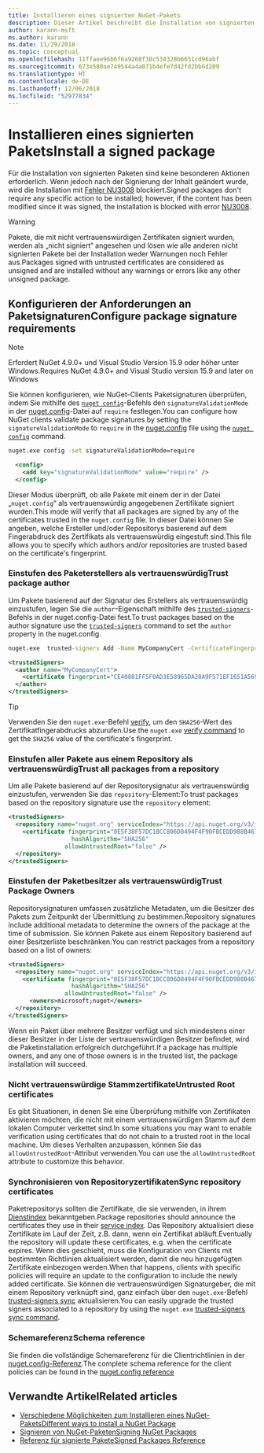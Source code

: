 ```yaml
---
title: Installieren eines signierten NuGet-Pakets
description: Dieser Artikel beschreibt die Installation von signierten NuGet-Paketen und die Konfiguration von Vertrauenseinstellungen für die Paketsignatur.
author: karann-msft
ms.author: karann
ms.date: 11/29/2018
ms.topic: conceptual
ms.openlocfilehash: 11ffaee96b6f6a9260f38c534328b6631cd96abf
ms.sourcegitcommit: 673e580ae749544a4a071b4efe7d42fd2bb6d209
ms.translationtype: HT
ms.contentlocale: de-DE
ms.lasthandoff: 12/06/2018
ms.locfileid: "52977834"
---
```

# <a name="install-a-signed-package"></a><span data-ttu-id="f90c9-103">Installieren eines signierten Pakets</span><span class="sxs-lookup"><span data-stu-id="f90c9-103">Install a signed package</span></span>

<span data-ttu-id="f90c9-104">Für die Installation von signierten Paketen sind keine besonderen Aktionen erforderlich. Wenn jedoch nach der Signierung der Inhalt geändert wurde, wird die Installation mit [Fehler NU3008](../reference/errors-and-warnings/NU3008.md) blockiert.</span><span class="sxs-lookup"><span data-stu-id="f90c9-104">Signed packages don't require any specific action to be installed; however, if the content has been modified since it was signed, the installation is blocked with error [NU3008](../reference/errors-and-warnings/NU3008.md).</span></span>

> [!Warning]
> <span data-ttu-id="f90c9-105">Pakete, die mit nicht vertrauenswürdigen Zertifikaten signiert wurden, werden als „nicht signiert“ angesehen und lösen wie alle anderen nicht signierten Pakete bei der Installation weder Warnungen noch Fehler aus.</span><span class="sxs-lookup"><span data-stu-id="f90c9-105">Packages signed with untrusted certificates are considered as unsigned and are installed without any warnings or errors like any other unsigned package.</span></span>

## <a name="configure-package-signature-requirements"></a><span data-ttu-id="f90c9-106">Konfigurieren der Anforderungen an Paketsignaturen</span><span class="sxs-lookup"><span data-stu-id="f90c9-106">Configure package signature requirements</span></span>

> [!Note]
> <span data-ttu-id="f90c9-107">Erfordert NuGet 4.9.0+ und Visual Studio Version 15.9 oder höher unter Windows.</span><span class="sxs-lookup"><span data-stu-id="f90c9-107">Requires NuGet 4.9.0+ and Visual Studio version 15.9 and later on Windows</span></span>

<span data-ttu-id="f90c9-108">Sie können konfigurieren, wie NuGet-Clients Paketsignaturen überprüfen, indem Sie mithilfe des [`nuget config`](../tools/cli-ref-config)-Befehls den `signatureValidationMode` in der [nuget.config](../reference/nuget-config-file)-Datei auf `require` festlegen.</span><span class="sxs-lookup"><span data-stu-id="f90c9-108">You can configure how NuGet clients validate package signatures by setting the `signatureValidationMode` to `require` in the [nuget.config](../reference/nuget-config-file) file using the [`nuget config`](../tools/cli-ref-config) command.</span></span>

```cmd
nuget.exe config -set signatureValidationMode=require
```

```xml
  <config>
    <add key="signatureValidationMode" value="require" />
  </config>
```

<span data-ttu-id="f90c9-109">Dieser Modus überprüft, ob alle Pakete mit einem der in der Datei „`nuget.config`“ als vertrauenswürdig angegebenen Zertifikate signiert wurden.</span><span class="sxs-lookup"><span data-stu-id="f90c9-109">This mode will verify that all packages are signed by any of the certificates trusted in the `nuget.config` file.</span></span> <span data-ttu-id="f90c9-110">In dieser Datei können Sie angeben, welche Ersteller und/oder Repositorys basierend auf dem Fingerabdruck des Zertifikats als vertrauenswürdig eingestuft sind.</span><span class="sxs-lookup"><span data-stu-id="f90c9-110">This file allows you to specify which authors and/or repositories are trusted based on the certificate's fingerprint.</span></span>

### <a name="trust-package-author"></a><span data-ttu-id="f90c9-111">Einstufen des Paketerstellers als vertrauenswürdig</span><span class="sxs-lookup"><span data-stu-id="f90c9-111">Trust package author</span></span>

<span data-ttu-id="f90c9-112">Um Pakete basierend auf der Signatur des Erstellers als vertrauenswürdig einzustufen, legen Sie die `author`-Eigenschaft mithilfe des [`trusted-signers`](..tools/cli-ref-trusted-signers)-Befehls in der nuget.config-Datei fest.</span><span class="sxs-lookup"><span data-stu-id="f90c9-112">To trust packages based on the author signature use the [`trusted-signers`](..tools/cli-ref-trusted-signers) command to set the `author` property in the nuget.config.</span></span>

```cmd
nuget.exe  trusted-signers Add -Name MyCompanyCert -CertificateFingerprint CE40881FF5F0AD3E58965DA20A9F571EF1651A56933748E1BF1C99E537C4E039 -FingerprintAlgorithm SHA256
```

```xml
<trustedSigners>
  <author name="MyCompanyCert">
    <certificate fingerprint="CE40881FF5F0AD3E58965DA20A9F571EF1651A56933748E1BF1C99E537C4E039" hashAlgorithm="SHA256" allowUntrustedRoot="false" />
  </author>
</trustedSigners>
```

>[!TIP]
><span data-ttu-id="f90c9-113">Verwenden Sie den `nuget.exe`-Befehl [verify](https://docs.microsoft.com/en-us/nuget/tools/cli-ref-verify), um den `SHA256`-Wert des Zertifikatfingerabdrucks abzurufen.</span><span class="sxs-lookup"><span data-stu-id="f90c9-113">Use the `nuget.exe` [verify command](https://docs.microsoft.com/en-us/nuget/tools/cli-ref-verify) to get the `SHA256` value of the certificate's fingerprint.</span></span>


### <a name="trust-all-packages-from-a-repository"></a><span data-ttu-id="f90c9-114">Einstufen aller Pakete aus einem Repository als vertrauenswürdig</span><span class="sxs-lookup"><span data-stu-id="f90c9-114">Trust all packages from a repository</span></span>

<span data-ttu-id="f90c9-115">Um alle Pakete basierend auf der Repositorysignatur als vertrauenswürdig einzustufen, verwenden Sie das `repository`-Element:</span><span class="sxs-lookup"><span data-stu-id="f90c9-115">To trust packages based on the repository signature use the `repository` element:</span></span>

```xml
<trustedSigners>  
  <repository name="nuget.org" serviceIndex="https://api.nuget.org/v3/index.json">
    <certificate fingerprint="0E5F38F57DC1BCC806D8494F4F90FBCEDD988B4676070...." 
                  hashAlgorithm="SHA256" 
                allowUntrustedRoot="false" />
  </repository>
</trustedSigners>
```

### <a name="trust-package-owners"></a><span data-ttu-id="f90c9-116">Einstufen der Paketbesitzer als vertrauenswürdig</span><span class="sxs-lookup"><span data-stu-id="f90c9-116">Trust Package Owners</span></span>

<span data-ttu-id="f90c9-117">Repositorysignaturen umfassen zusätzliche Metadaten, um die Besitzer des Pakets zum Zeitpunkt der Übermittlung zu bestimmen.</span><span class="sxs-lookup"><span data-stu-id="f90c9-117">Repository signatures include additional metadata to determine the owners of the package at the time of submission.</span></span> <span data-ttu-id="f90c9-118">Sie können Pakete aus einem Repository basierend auf einer Besitzerliste beschränken:</span><span class="sxs-lookup"><span data-stu-id="f90c9-118">You can restrict packages from a repository based on a list of owners:</span></span>

```xml
<trustedSigners>  
  <repository name="nuget.org" serviceIndex="https://api.nuget.org/v3/index.json">
    <certificate fingerprint="0E5F38F57DC1BCC806D8494F4F90FBCEDD988B4676070...." 
                  hashAlgorithm="SHA256" 
                allowUntrustedRoot="false" />
      <owners>microsoft;nuget</owners>
  </repository>
</trustedSigners>
```

<span data-ttu-id="f90c9-119">Wenn ein Paket über mehrere Besitzer verfügt und sich mindestens einer dieser Besitzer in der Liste der vertrauenswürdigen Besitzer befindet, wird die Paketinstallation erfolgreich durchgeführt.</span><span class="sxs-lookup"><span data-stu-id="f90c9-119">If a package has multiple owners, and any one of those owners is in the trusted list, the package installation will succeed.</span></span>

### <a name="untrusted-root-certificates"></a><span data-ttu-id="f90c9-120">Nicht vertrauenswürdige Stammzertifikate</span><span class="sxs-lookup"><span data-stu-id="f90c9-120">Untrusted Root certificates</span></span>

<span data-ttu-id="f90c9-121">Es gibt Situationen, in denen Sie eine Überprüfung mithilfe von Zertifikaten aktivieren möchten, die nicht mit einem vertrauenswürdigen Stamm auf dem lokalen Computer verkettet sind.</span><span class="sxs-lookup"><span data-stu-id="f90c9-121">In some situations you may want to enable verification using certificates that do not chain to a trusted root in the local machine.</span></span> <span data-ttu-id="f90c9-122">Um dieses Verhalten anzupassen, können Sie das `allowUntrustedRoot`-Attribut verwenden.</span><span class="sxs-lookup"><span data-stu-id="f90c9-122">You can use the `allowUntrustedRoot` attribute to customize this behavior.</span></span>

### <a name="sync-repository-certificates"></a><span data-ttu-id="f90c9-123">Synchronisieren von Repositoryzertifikaten</span><span class="sxs-lookup"><span data-stu-id="f90c9-123">Sync repository certificates</span></span>

<span data-ttu-id="f90c9-124">Paketrepositorys sollten die Zertifikate, die sie verwenden, in ihrem [Dienstindex](https://docs.microsoft.com/en-us/nuget/api/service-index) bekanntgeben.</span><span class="sxs-lookup"><span data-stu-id="f90c9-124">Package repositories should announce the certificates they use in their [service index](https://docs.microsoft.com/en-us/nuget/api/service-index).</span></span> <span data-ttu-id="f90c9-125">Das Repository aktualisiert diese Zertifikate im Lauf der Zeit, z.B. dann, wenn ein Zertifikat abläuft.</span><span class="sxs-lookup"><span data-stu-id="f90c9-125">Eventually the repository will update these certificates, e.g. when the certificate expires.</span></span> <span data-ttu-id="f90c9-126">Wenn dies geschieht, muss die Konfiguration von Clients mit bestimmten Richtlinien aktualisiert werden, damit die neu hinzugefügten Zertifikate einbezogen werden.</span><span class="sxs-lookup"><span data-stu-id="f90c9-126">When that happens, clients with specific policies will require an update to the configuration to include the newly added certificate.</span></span> <span data-ttu-id="f90c9-127">Sie können die vertrauenswürdigen Signaturgeber, die mit einem Repository verknüpft sind, ganz einfach über den `nuget.exe`-Befehl [trusted-signers sync](/nuget/tools/cli-ref-trusted-signers.md#nuget-trusted-signers-sync--name-) aktualisieren.</span><span class="sxs-lookup"><span data-stu-id="f90c9-127">You can easily upgrade the trusted signers associated to a repository by using the `nuget.exe` [trusted-signers sync command](/nuget/tools/cli-ref-trusted-signers.md#nuget-trusted-signers-sync--name-).</span></span>

### <a name="schema-reference"></a><span data-ttu-id="f90c9-128">Schemareferenz</span><span class="sxs-lookup"><span data-stu-id="f90c9-128">Schema reference</span></span>

<span data-ttu-id="f90c9-129">Sie finden die vollständige Schemareferenz für die Clientrichtlinien in der [nuget.config-Referenz](/nuget/reference/nuget-config-file#trustedsigners-section).</span><span class="sxs-lookup"><span data-stu-id="f90c9-129">The complete schema reference for the client policies can be found in the [nuget.config reference](/nuget/reference/nuget-config-file#trustedsigners-section)</span></span>

## <a name="related-articles"></a><span data-ttu-id="f90c9-130">Verwandte Artikel</span><span class="sxs-lookup"><span data-stu-id="f90c9-130">Related articles</span></span>

- [<span data-ttu-id="f90c9-131">Verschiedene Möglichkeiten zum Installieren eines NuGet-Pakets</span><span class="sxs-lookup"><span data-stu-id="f90c9-131">Different ways to install a NuGet Package</span></span>](ways-to-install-a-package.md)
- [<span data-ttu-id="f90c9-132">Signieren von NuGet-Paketen</span><span class="sxs-lookup"><span data-stu-id="f90c9-132">Signing NuGet Packages</span></span>](../create-packages/Sign-a-Package.md)
- [<span data-ttu-id="f90c9-133">Referenz für signierte Pakete</span><span class="sxs-lookup"><span data-stu-id="f90c9-133">Signed Packages Reference</span></span>](../reference/Signed-Packages-Reference.md)
